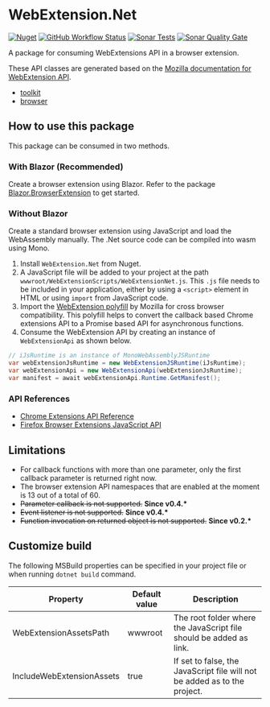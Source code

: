 # WebExtension.Net
[![Nuget](https://img.shields.io/nuget/v/WebExtension.Net?style=flat-square&color=blue)](https://www.nuget.org/packages/WebExtension.Net/)
[![GitHub Workflow Status](https://img.shields.io/github/workflow/status/mingyaulee/WebExtension.Net/Build?style=flat-square&color=blue)](https://github.com/mingyaulee/WebExtension.Net/actions/workflows/WebExtension.Net-Build.yml)
[![Sonar Tests](https://img.shields.io/sonar/tests/WebExtension.Net?compact_message&server=https%3A%2F%2Fsonarcloud.io&style=flat-square)](https://sonarcloud.io/dashboard?id=WebExtension.Net)
[![Sonar Quality Gate](https://img.shields.io/sonar/quality_gate/WebExtension.Net?server=https%3A%2F%2Fsonarcloud.io&style=flat-square)](https://sonarcloud.io/dashboard?id=WebExtension.Net)

A package for consuming WebExtensions API in a browser extension.

These API classes are generated based on the [Mozilla documentation for WebExtension API](https://firefox-source-docs.mozilla.org/toolkit/components/extensions/webextensions/index.html).

- [toolkit](https://searchfox.org/mozilla-central/source/toolkit/components/extensions/ext-toolkit.json)
- [browser](https://searchfox.org/mozilla-central/source/browser/components/extensions/ext-browser.json)

## How to use this package
This package can be consumed in two methods.

### With Blazor (Recommended)
Create a browser extension using Blazor. Refer to the package [Blazor.BrowserExtension](https://github.com/mingyaulee/Blazor.BrowserExtension) to get started.

### Without Blazor
Create a standard browser extension using JavaScript and load the WebAssembly manually. The .Net source code can be compiled into wasm using Mono.

1. Install `WebExtension.Net` from Nuget.
2. A JavaScript file will be added to your project at the path `wwwroot/WebExtensionScripts/WebExtensionNet.js`. This `.js` file needs to be included in your  application, either by using a `<script>` element in HTML or using `import` from JavaScript code.
3. Import the [WebExtension polyfill](https://github.com/mozilla/webextension-polyfill) by Mozilla for cross browser compatibility. This polyfill helps to convert the callback based Chrome extensions API to a Promise based API for asynchronous functions.
4. Consume the WebExtension API by creating an instance of `WebExtensionApi` as shown below.

```csharp
// iJsRuntime is an instance of MonoWebAssemblyJSRuntime
var webExtensionJsRuntime = new WebExtensionJSRuntime(iJsRuntime);
var webExtensionApi = new WebExtensionApi(webExtensionJsRuntime);
var manifest = await webExtensionApi.Runtime.GetManifest();
```

### API References
- [Chrome Extensions API Reference](https://developer.chrome.com/docs/extensions/reference/)
- [Firefox Browser Extensions JavaScript API](https://developer.mozilla.org/en-US/docs/Mozilla/Add-ons/WebExtensions/API)

## Limitations

- For callback functions with more than one parameter, only the first callback parameter is returned right now.
- The browser extension API namespaces that are enabled at the moment is 13 out of a total of 60.
- ~~Parameter callback is not supported.~~ __Since v0.4.*__
- ~~Event listener is not supported.~~ __Since v0.4.*__
- ~~Function invocation on returned object is not supported.~~ __Since v0.2.*__

## Customize build

The following MSBuild properties can be specified in your project file or when running `dotnet build` command.

| Property                  | Default value | Description                                                               |
| ------------------------- | ------------- | ------------------------------------------------------------------------- |
| WebExtensionAssetsPath    | wwwroot       | The root folder where the JavaScript file should be added as link.        |
| IncludeWebExtensionAssets | true          | If set to false, the JavaScript file will not be added as to the project. |